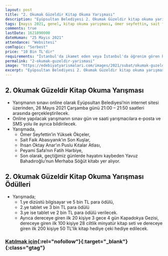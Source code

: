 ```yaml
---
layout: post
title: "2. Okumak Güzeldir Kitap Okuma Yarışması"
description: "Eyüpsultan Belediyesi 2. Okumak Güzeldir kitap okuma yarışması düzenliyor"
tags: [mayıs 2021, genel, kitap okuma yarışması, ömer seyfettin, sait faik abasıyanık]
comments: true
lastDate: 1621890000 
dateHuman: "25 Mayıs 2021"
attendance: "Websitesi"
comTopic: "Serbest"
price: "10 Bin TL'dir"
requirements: "İstanbul'da ikamet eden veya İstanbul'da öğrenim gören herkes yarışmaya ücretsiz olarak katılabilir."
permalink: "2-okumak-guzeldir-yarismasi"
image: "https://edebiyatyarismalari.com/images/2021/subat/okumak-guzeldir-kitap-okuma-yarismasi.jpg"
excerpt: "Eyüpsultan Belediyesi 2. Okumak Güzeldir kitap okuma yarışması düzenliyor"
---
```


## 2. Okumak Güzeldir Kitap Okuma Yarışması
- Yarışmanın sınavı online olarak Eyüpsultan Belediyesi’nin internet sitesi üzerinden, 26 Mayıs 2021 Çarşamba günü 21:00 – 21:50 saatleri arasında gerçekleştirilecek.
- Online yapılacak yarışmanın sınav gün ve saati yarışmacılara e-posta ve SMS yolu ile ayrıca bildirilecek.
- Yarışmada, 
    - Ömer Seyfettin’in Yüksek Ökçeler, 
    - Sait Faik Abasıyanık’ın Son Kuşlar, 
    - İhsan Oktay Anar’ın Puslu Kıtalar Atlası, 
    - Peyami Safa’nın Fatih Harbiye,
    - Son olarak, geçtiğimiz günlerde hayatını kaybeden Yavuz Bahadıroğlu’nun Merhaba Söğüt kitabı yer alıyor.

## 2. Okumak Güzeldir Kitap Okuma Yarışması Ödülleri
- Yarışmada;
    - 1.ye dizüstü bilgisayar ve 5 bin TL para ödülü, 
    - 2.ye tablet ve 3 bin TL para ödülü
    - 3.ye ise tablet ve 2 bin TL para ödülü verilecek.
    - Ayrıca dereceye giren ilk 20 kişiye 3 gece 4 gün Kapadokya Gezisi, dereceye giren ilk 100 kişiye 28 ciltlik minyatür kitap seti ve dereceye giren ilk 200 kişiye 50 TL'lik kitap hediye çeki hediye edilecek.

### [Katılmak için](https://yarisma.eyupsultan.bel.tr/?ref=edebiyatyarismalari.com){:rel="nofollow"}{:target="_blank"}{:class="gtag"}